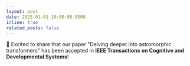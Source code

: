 ```yaml
---
layout: post
date: 2025-01-01 10:00:00-0500
inline: true
related_posts: false
---
```


🎉 Excited to share that our paper "Delving deeper into astromorphic transformers" has been accepted in **IEEE Transactions on Cognitive and Developmental Systems**!
